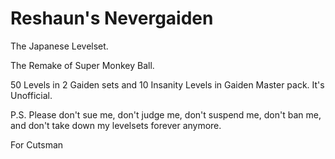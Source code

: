 # Reshaun's Nevergaiden

The Japanese Levelset.

The Remake of Super Monkey Ball.

50 Levels in 2 Gaiden sets and 10 Insanity Levels in Gaiden Master pack.
It's Unofficial.

P.S. Please don't sue me, don't judge me, don't suspend me, don't ban me, and don't take down my levelsets forever anymore.


For Cutsman
